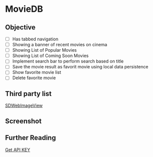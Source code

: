 # MovieDB

## Objective
- [ ] Has tabbed navigation
- [ ] Showing a banner of recent movies on cinema   
- [ ] Showing List of Popular Movies
- [ ] Showing List of Coming Soon Movies
- [ ] Implement search bar to perform search based on title
- [ ] Save the movie result as favorit movie using local data persistence
- [ ] Show favorite movie list
- [ ] Delete favorite movie

## Third party list
[SDWebImageView](https://cocoapods.org/pods/SDWebImage)<br>

## Screenshot


## Further Reading
[Get API KEY](https://rawg.io/apidocs)<br>
